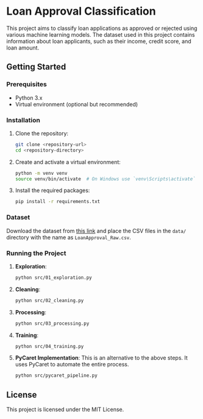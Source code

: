 
# Loan Approval Classification

This project aims to classify loan applications as approved or rejected using various machine learning models. The dataset used in this project contains information about loan applicants, such as their income, credit score, and loan amount.

## Getting Started

### Prerequisites

- Python 3.x
- Virtual environment (optional but recommended)

### Installation

1. Clone the repository:

    ```sh
    git clone <repository-url>
    cd <repository-directory>
    ```

2. Create and activate a virtual environment:

    ```sh
    python -m venv venv
    source venv/bin/activate  # On Windows use `venv\Scripts\activate`
    ```

3. Install the required packages:

    ```sh
    pip install -r requirements.txt
    ```

### Dataset

Download the dataset from [this link](<https://www.kaggle.com/datasets/taweilo/loan-approval-classification-data>) and place the CSV files in the `data/` directory with the name as `LoanApproval_Raw.csv`.

### Running the Project

1. **Exploration**:

    ```sh
    python src/01_exploration.py
    ```

2. **Cleaning**:

    ```sh
    python src/02_cleaning.py
    ```

3. **Processing**:

    ```sh
    python src/03_processing.py
    ```

4. **Training**:

    ```sh
    python src/04_training.py
    ```

5. **PyCaret Implementation**:
    This is an alternative to the above steps. It uses PyCaret to automate the entire process.

    ```sh
    python src/pycaret_pipeline.py
    ```

## License

This project is licensed under the MIT License.
